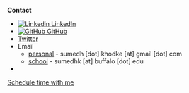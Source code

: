
**Contact**
* [![Linkedin](https://i.stack.imgur.com/gVE0j.png) LinkedIn](https://www.linkedin.com/in/sumedhkhodke/)
* [![GitHub](https://i.stack.imgur.com/tskMh.png) GitHub](https://github.com/sumedhkhodke)<!--[Twitter](https://twitter.com/sumedh_khodke)-->
* <a href="https://twitter.com/sumedh_khodke?ref_src=twsrc%5Etfw" class="twitter-follow-button" data-show-screen-name="false" data-show-count="false"></a><script async src="https://platform.twitter.com/widgets.js" charset="utf-8"></script>[Twitter](https://twitter.com/sumedh_khodke)
* Email
  * [personal](mailto:sumedh.khodke@gmail.com) - sumedh [dot] khodke [at] gmail [dot] com
  * [school](mailto:sumedhk@buffalo.edu) - sumedhk [at] buffalo [dot] edu
* <link href="https://assets.calendly.com/assets/external/widget.css" rel="stylesheet">
<script src="https://assets.calendly.com/assets/external/widget.js" type="text/javascript" async></script>
<a href="" onclick="Calendly.initPopupWidget({url: 'https://calendly.com/sumedhkhodke'});return false;">Schedule time with me</a>
